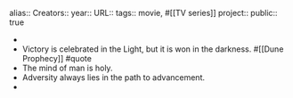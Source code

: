 alias::
Creators::
year::
URL::
tags:: movie, #[[TV series]]
project:: 
public:: true

-
- Victory is celebrated in the Light, but it is won in the darkness. #[[Dune Prophecy]] #quote
- The mind of man is holy.
- Adversity always lies in the path to advancement.
-